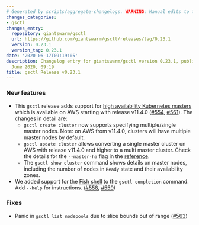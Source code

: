 ```yaml
---
# Generated by scripts/aggregate-changelogs. WARNING: Manual edits to this files will be overwritten.
changes_categories:
- gsctl
changes_entry:
  repository: giantswarm/gsctl
  url: https://github.com/giantswarm/gsctl/releases/tag/0.23.1
  version: 0.23.1
  version_tag: 0.23.1
date: '2020-06-17T09:19:05'
description: Changelog entry for giantswarm/gsctl version 0.23.1, published on 17
  June 2020, 09:19
title: gsctl Release v0.23.1
---
```


### New features

- This `gsctl` release adds support for [high availability Kubernetes masters](https://docs.giantswarm.io/basics/ha-masters/) which is available on AWS starting with release v11.4.0 ([#554](https://github.com/giantswarm/gsctl/pull/554), [#561](https://github.com/giantswarm/gsctl/pull/561)). The changes in detail are:
  - `gsctl create cluster` now supports specifying multiple/single master nodes. Note: on AWS from v11.4.0, clusters will have multiple master nodes by default.
  - `gsctl update cluster` allows converting a single master cluster on AWS with release v11.4.0 and higher to a multi master cluster. Check the details for the `--master-ha` flag in the [reference](https://docs.giantswarm.io/reference/gsctl/update-cluster/).
  - The `gsctl show cluster` command shows details on master nodes, including the number of nodes in `Ready` state and their availability zones.
- We added support for the [Fish shell](https://fishshell.com/) to the `gsctl completion` command. Add `--help` for instructions. ([#558](https://github.com/giantswarm/gsctl/pull/558), [#559](https://github.com/giantswarm/gsctl/pull/559))

### Fixes

- Panic in `gsctl list nodepools` due to slice bounds out of range ([#563](https://github.com/giantswarm/gsctl/pull/563))

